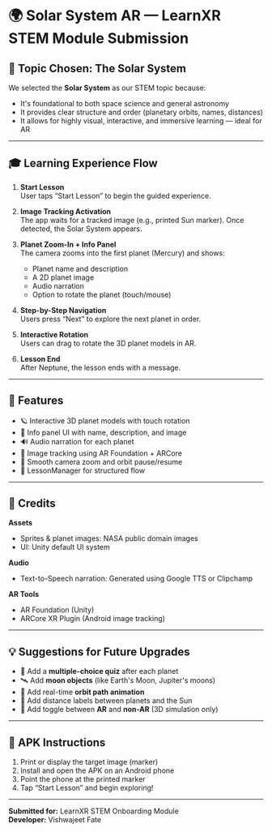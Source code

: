 # 🌍 Solar System AR — LearnXR STEM Module Submission

## 📌 Topic Chosen: The Solar System

We selected the **Solar System** as our STEM topic because:
- It's foundational to both space science and general astronomy
- It provides clear structure and order (planetary orbits, names, distances)
- It allows for highly visual, interactive, and immersive learning — ideal for AR

---

## 🎓 Learning Experience Flow

1. **Start Lesson**  
   User taps “Start Lesson” to begin the guided experience.

2. **Image Tracking Activation**  
   The app waits for a tracked image (e.g., printed Sun marker). Once detected, the Solar System appears.

3. **Planet Zoom-In + Info Panel**  
   The camera zooms into the first planet (Mercury) and shows:
   - Planet name and description
   - A 2D planet image
   - Audio narration
   - Option to rotate the planet (touch/mouse)

4. **Step-by-Step Navigation**  
   Users press “Next” to explore the next planet in order.

5. **Interactive Rotation**  
   Users can drag to rotate the 3D planet models in AR.

6. **Lesson End**  
   After Neptune, the lesson ends with a message.

---

## 🧩 Features

- 🪐 Interactive 3D planet models with touch rotation
- 📄 Info panel UI with name, description, and image
- 🔊 Audio narration for each planet
- 🎯 Image tracking using AR Foundation + ARCore
- 🔁 Smooth camera zoom and orbit pause/resume
- 📘 LessonManager for structured flow

---

## 👤 Credits

**Assets**
- Sprites & planet images: NASA public domain images
- UI: Unity default UI system

**Audio**
- Text-to-Speech narration: Generated using Google TTS or Clipchamp

**AR Tools**
- AR Foundation (Unity)
- ARCore XR Plugin (Android image tracking)

---

## 💡 Suggestions for Future Upgrades

- 🧠 Add a **multiple-choice quiz** after each planet
- 🛰 Add **moon objects** (like Earth's Moon, Jupiter's moons)
- 🌠 Add real-time **orbit path animation**
- 🧭 Add distance labels between planets and the Sun
- 🔁 Add toggle between **AR** and **non-AR** (3D simulation only)

---

## 📲 APK Instructions

1. Print or display the target image (marker)
2. Install and open the APK on an Android phone
3. Point the phone at the printed marker
4. Tap “Start Lesson” and begin exploring!

---

**Submitted for:** LearnXR STEM Onboarding Module  
**Developer:** Vishwajeet Fate

